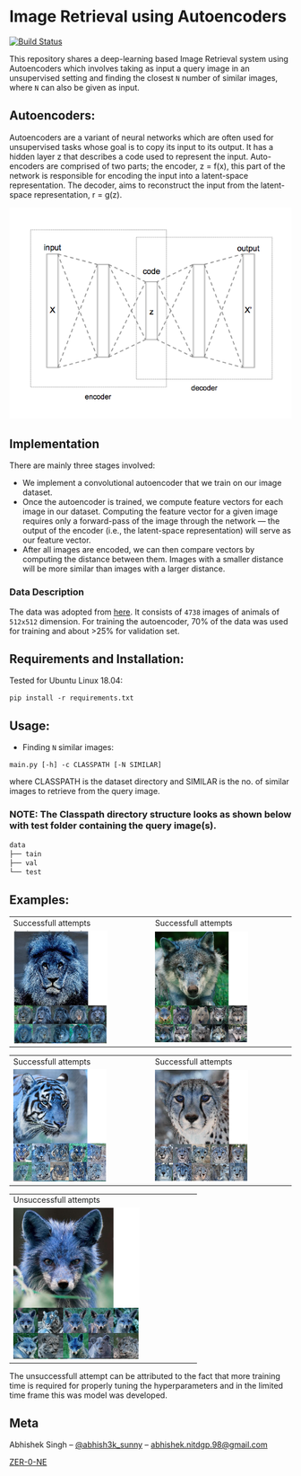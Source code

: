 # Image Retrieval using Autoencoders

[![Build Status][travis-image]][travis-url]

This repository shares a deep-learning based Image Retrieval system using Autoencoders which involves taking as input a query image in an unsupervised setting and finding the closest `N` number of similar images, where `N` can also be given as input.

## Autoencoders:

Autoencoders are a variant of neural networks which are often used for unsupervised tasks whose goal is to copy its input to its output. It has a hidden layer z that describes a code used to represent the input. Auto-encoders are comprised of two parts; the encoder, z = f(x), this part of the network is responsible for encoding the input into a latent-space representation. The decoder, aims to reconstruct the input from the latent-space representation, r = g(z).

<p align = "center">
<img src = assets/1.png>
</p>

## Implementation

There are mainly three stages involved:

- We implement a convolutional autoencoder that we train on our image dataset.
- Once the autoencoder is trained, we compute feature vectors for each image in our dataset. Computing the feature vector for a given image requires only a forward-pass of the image through the network — the output of the encoder (i.e., the latent-space representation) will serve as our feature vector.
- After all images are encoded, we can then compare vectors by computing the distance between them. Images with a smaller distance will be more similar than images with a larger distance.

### Data Description

The data was adopted from [here](https://drive.google.com/file/d/1VT-8w1rTT2GCE5IE5zFJPMzv7bqca-Ri/view). It consists of `4738` images of animals of `512x512` dimension.
For training the autoencoder, 70% of the data was used for training and about >25% for validation set.

## Requirements and Installation:

Tested for Ubuntu Linux 18.04:

```
pip install -r requirements.txt
```

## Usage:

- Finding `N` similar images:

```
main.py [-h] -c CLASSPATH [-N SIMILAR]

```
where CLASSPATH is the dataset directory and SIMILAR is the no. of similar images to retrieve from the query image.
### NOTE: The Classpath directory structure looks as shown below with test folder containing the query image(s).

```
data
├── tain
├── val
└── test
```
## Examples:

<table>
  <tr>
    <td>Successfull attempts</td>
    <td>Successfull attempts</td>
  </tr>
  <tr>
    <td><img src="assets/3.png" width="70%"></td>
    <td><img src="assets/4.png" width="70%"></td>
  </tr>
 </table>

<table>
  <tr>
    <td>Successfull attempts</td>
    <td>Successfull attempts</td>
  </tr>
  <tr>
    <td><img src="assets/5.png" width="70%"></td>
    <td><img src="assets/6.png" width="70%"></td>
  </tr>
 </table>
 
 <table>
  <tr>
    <td>Unsuccessfull attempts</td>
  </tr>
  <tr>
    <td><img src="assets/7.png" width="70%"></td>
  </tr>
 </table>

The unsuccessfull attempt can be attributed to the fact that more training time is required for properly tuning the hyperparameters and in the limited time frame this was model was developed.

## Meta

Abhishek Singh – [@abhish3k_sunny](https://twitter.com/abhish3k_sunny) – abhishek.nitdgp.98@gmail.com


[ZER-0-NE](https://github.com/ZER-0-NE)


<!-- Markdown link & img dfn's -->

[travis-image]: https://img.shields.io/travis/dbader/node-datadog-metrics/master.svg?style=flat-square
[travis-url]: https://travis-ci.org/dbader/node-datadog-metrics